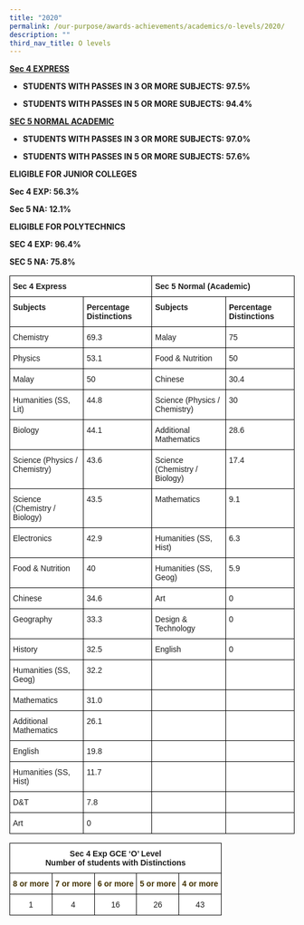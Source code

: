 ```yaml
---
title: "2020"
permalink: /our-purpose/awards-achievements/academics/o-levels/2020/
description: ""
third_nav_title: O levels
---
```

<strong><u>Sec 4 EXPRESS</u>

* STUDENTS WITH PASSES IN 3 OR MORE SUBJECTS: 97.5%

* STUDENTS WITH PASSES IN 5 OR MORE SUBJECTS: 94.4%

<strong><u>SEC 5 NORMAL ACADEMIC</u>

* STUDENTS WITH PASSES IN 3 OR MORE SUBJECTS: 97.0%

* STUDENTS WITH PASSES IN 5 OR MORE SUBJECTS: 57.6%

**ELIGIBLE FOR JUNIOR COLLEGES**

Sec 4 EXP: 56.3%

Sec 5 NA: 12.1%

**ELIGIBLE FOR POLYTECHNICS**

SEC 4 EXP: 96.4%

SEC 5 NA: 75.8%

<style type="text/css">
.tg  {border-collapse:collapse;border-spacing:0;}
.tg td{border-color:black;border-style:solid;border-width:1px;font-family:Arial, sans-serif;font-size:14px;
  overflow:hidden;padding:10px 5px;word-break:normal;}
.tg th{border-color:black;border-style:solid;border-width:1px;font-family:Arial, sans-serif;font-size:14px;
  font-weight:normal;overflow:hidden;padding:10px 5px;word-break:normal;}
.tg .tg-dgl5{background-color:#FFF;font-weight:bold;text-align:left;vertical-align:top}
.tg .tg-ktyi{background-color:#FFF;text-align:left;vertical-align:top}
.tg .tg-f4yw{background-color:#FFF;text-align:center;vertical-align:middle}
.tg .tg-7yig{background-color:#FFF;text-align:center;vertical-align:top}
</style>
<table class="tg">
<thead>
  <tr>
    <th class="tg-dgl5" colspan="2">Sec 4 Express</th>
    <th class="tg-dgl5" colspan="2">Sec 5 Normal (Academic)</th>
  </tr>
</thead>
<tbody>
  <tr>
    <td class="tg-dgl5">Subjects</td>
    <td class="tg-dgl5">Percentage Distinctions</td>
    <td class="tg-dgl5">Subjects</td>
    <td class="tg-dgl5">Percentage Distinctions</td>
  </tr>
  <tr>
    <td class="tg-ktyi">Chemistry</td>
    <td class="tg-ktyi">69.3</td>
    <td class="tg-ktyi">Malay</td>
    <td class="tg-ktyi">75</td>
  </tr>
  <tr>
    <td class="tg-ktyi">Physics</td>
    <td class="tg-ktyi">53.1</td>
    <td class="tg-ktyi">Food &amp; Nutrition</td>
    <td class="tg-ktyi">50<span style="background-color:initial"> </span></td>
  </tr>
  <tr>
    <td class="tg-ktyi">Malay</td>
    <td class="tg-ktyi">50</td>
    <td class="tg-ktyi">Chinese</td>
    <td class="tg-ktyi">30.4</td>
  </tr>
  <tr>
    <td class="tg-ktyi">Humanities (SS, Lit)</td>
    <td class="tg-ktyi">44.8</td>
    <td class="tg-ktyi">Science (Physics / Chemistry) </td>
    <td class="tg-ktyi">30</td>
  </tr>
  <tr>
    <td class="tg-ktyi">Biology</td>
    <td class="tg-ktyi">44.1</td>
    <td class="tg-ktyi">Additional Mathematics<br> </td>
    <td class="tg-ktyi">28.6</td>
  </tr>
  <tr>
    <td class="tg-ktyi">Science (Physics / Chemistry)</td>
    <td class="tg-ktyi">43.6</td>
    <td class="tg-ktyi">Science (Chemistry / Biology)</td>
    <td class="tg-ktyi">17.4</td>
  </tr>
  <tr>
    <td class="tg-ktyi">Science (Chemistry / Biology)</td>
    <td class="tg-ktyi">43.5</td>
    <td class="tg-ktyi">Mathematics</td>
    <td class="tg-ktyi">9.1</td>
  </tr>
  <tr>
    <td class="tg-ktyi">Electronics</td>
    <td class="tg-ktyi">42.9</td>
    <td class="tg-ktyi">Humanities (SS, Hist)</td>
    <td class="tg-ktyi">6.3</td>
  </tr>
  <tr>
    <td class="tg-ktyi">Food &amp; Nutrition</td>
    <td class="tg-ktyi">40</td>
    <td class="tg-ktyi">Humanities (SS, Geog)</td>
    <td class="tg-ktyi">5.9</td>
  </tr>
  <tr>
    <td class="tg-ktyi">Chinese</td>
    <td class="tg-ktyi">34.6</td>
    <td class="tg-ktyi">Art</td>
    <td class="tg-ktyi">0</td>
  </tr>
  <tr>
    <td class="tg-ktyi">Geography</td>
    <td class="tg-ktyi">33.3</td>
    <td class="tg-ktyi"> Design &amp; Technology</td>
    <td class="tg-ktyi">0</td>
  </tr>
  <tr>
    <td class="tg-ktyi">History</td>
    <td class="tg-ktyi">32.5</td>
    <td class="tg-ktyi">English</td>
    <td class="tg-ktyi">0</td>
  </tr>
  <tr>
    <td class="tg-ktyi">  Humanities (SS, Geog)</td>
    <td class="tg-ktyi">32.2</td>
    <td class="tg-ktyi"> </td>
    <td class="tg-f4yw"></td>
  </tr>
  <tr>
    <td class="tg-ktyi"> Mathematics</td>
    <td class="tg-ktyi"> 31.0</td>
    <td class="tg-f4yw"></td>
    <td class="tg-ktyi"> </td>
  </tr>
  <tr>
    <td class="tg-ktyi">Additional Mathematics</td>
    <td class="tg-ktyi">26.1</td>
    <td class="tg-ktyi"> </td>
    <td class="tg-ktyi"> </td>
  </tr>
  <tr>
    <td class="tg-ktyi">English</td>
    <td class="tg-ktyi">19.8</td>
    <td class="tg-f4yw"></td>
    <td class="tg-7yig"> </td>
  </tr>
  <tr>
    <td class="tg-ktyi">Humanities (SS, Hist)</td>
    <td class="tg-ktyi">11.7</td>
    <td class="tg-f4yw"></td>
    <td class="tg-7yig"> </td>
  </tr>
  <tr>
    <td class="tg-ktyi"> D&amp;T</td>
    <td class="tg-ktyi"> 7.8</td>
    <td class="tg-ktyi"> </td>
    <td class="tg-ktyi"></td>
  </tr>
  <tr>
    <td class="tg-ktyi"> Art</td>
    <td class="tg-ktyi">0 </td>
    <td class="tg-ktyi"> </td>
    <td class="tg-ktyi"></td>
  </tr>
</tbody>
</table>

<style type="text/css">
.tg  {border-collapse:collapse;border-spacing:0;}
.tg td{border-color:black;border-style:solid;border-width:1px;font-family:Arial, sans-serif;font-size:14px;
  overflow:hidden;padding:10px 5px;word-break:normal;}
.tg th{border-color:black;border-style:solid;border-width:1px;font-family:Arial, sans-serif;font-size:14px;
  font-weight:normal;overflow:hidden;padding:10px 5px;word-break:normal;}
.tg .tg-9hzb{background-color:#FFF;font-weight:bold;text-align:center;vertical-align:top}
.tg .tg-0lgk{background-color:#FFF;color:#403000;font-weight:bold;text-align:center;vertical-align:top}
.tg .tg-7yig{background-color:#FFF;text-align:center;vertical-align:top}
</style>
<table class="tg">
<thead>
  <tr>
    <th class="tg-9hzb" colspan="5">Sec 4 Exp GCE ‘O’ Level<br>Number of students with Distinctions</th>
  </tr>
</thead>
<tbody>
  <tr>
    <td class="tg-0lgk"><span style="color:#403000">8 or more</span></td>
    <td class="tg-0lgk"><span style="color:#403000">7 or more</span></td>
    <td class="tg-0lgk"><span style="color:#403000">6 or more</span></td>
    <td class="tg-0lgk"><span style="color:#403000">5 or more</span></td>
    <td class="tg-0lgk"><span style="color:#403000">4 or more</span></td>
  </tr>
  <tr>
    <td class="tg-7yig">1</td>
    <td class="tg-7yig">4</td>
    <td class="tg-7yig">16</td>
    <td class="tg-7yig">26</td>
    <td class="tg-7yig">43</td>
  </tr>
</tbody>
</table></strong></strong>